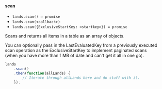 #### scan

* `lands.scan() ⇒ promise`
* `lands.scan(<callback>)`
* `lands.scan({ExclusiveStartKey: <startkey>}) = promise`

Scans and returns all items in a table as an array of objects.

You can optionally pass in the LastEvaluatedKey from a previously executed scan operation as the ExclusiveStartKey to implement paginated scans (when you have more than 1 MB of date and can't get it all in one go).

```js
lands
    .scan()
    .then(function(allLands) {
        // Iterate through allLands here and do stuff with it.
    });
```
